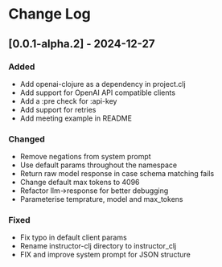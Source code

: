 # Change Log
## [0.0.1-alpha.2] - 2024-12-27
### Added
- Add openai-clojure as a dependency in project.clj
- Add support for OpenAI API compatible clients
- Add a :pre check for :api-key
- Add support for retries
- Add meeting example in README
### Changed
- Remove negations from system prompt
- Use default params throughout the namespace
- Return raw model response in case schema matching fails
- Change default max tokens to 4096
- Refactor llm->response for better debugging
- Parameterise temprature, model and max_tokens
### Fixed
- Fix typo in default client params
- Rename instructor-clj directory to instructor_clj
- FIX and improve system prompt for JSON structure

